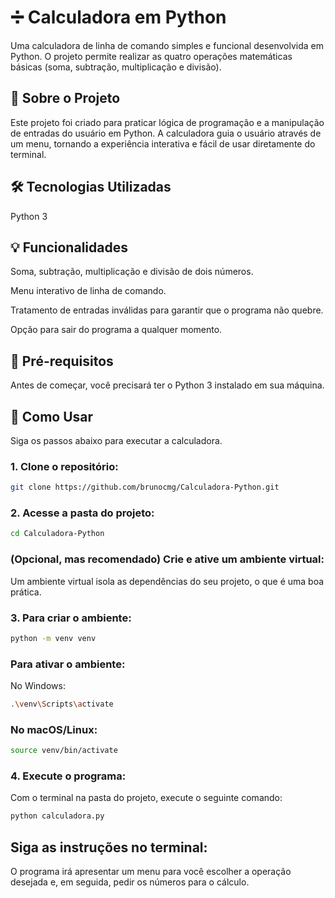# ➗ Calculadora em Python
Uma calculadora de linha de comando simples e funcional desenvolvida em Python. O projeto permite realizar as quatro operações matemáticas básicas (soma, subtração, multiplicação e divisão).

## 📁 Sobre o Projeto
Este projeto foi criado para praticar lógica de programação e a manipulação de entradas do usuário em Python. A calculadora guia o usuário através de um menu, tornando a experiência interativa e fácil de usar diretamente do terminal.

## 🛠️ Tecnologias Utilizadas
Python 3

## 💡 Funcionalidades
Soma, subtração, multiplicação e divisão de dois números.

Menu interativo de linha de comando.

Tratamento de entradas inválidas para garantir que o programa não quebre.

Opção para sair do programa a qualquer momento.

## 🚩 Pré-requisitos
Antes de começar, você precisará ter o Python 3 instalado em sua máquina.

## 🚀 Como Usar
Siga os passos abaixo para executar a calculadora.

### 1. Clone o repositório:

```Bash
git clone https://github.com/brunocmg/Calculadora-Python.git
```

### 2. Acesse a pasta do projeto:

```Bash
cd Calculadora-Python
```

### (Opcional, mas recomendado) Crie e ative um ambiente virtual:
Um ambiente virtual isola as dependências do seu projeto, o que é uma boa prática.

### 3. Para criar o ambiente:

```Bash
python -m venv venv
```
### Para ativar o ambiente:

No Windows:

```Bash
.\venv\Scripts\activate
```
### No macOS/Linux:

```Bash
source venv/bin/activate
```
### 4. Execute o programa:
Com o terminal na pasta do projeto, execute o seguinte comando:

```Bash
python calculadora.py
```
## Siga as instruções no terminal:
O programa irá apresentar um menu para você escolher a operação desejada e, em seguida, pedir os números para o cálculo.

